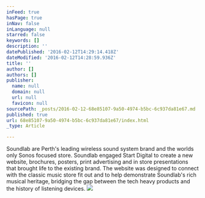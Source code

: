 ```yaml
---
inFeed: true
hasPage: true
inNav: false
inLanguage: null
starred: false
keywords: []
description: ''
datePublished: '2016-02-12T14:29:14.418Z'
dateModified: '2016-02-12T14:28:59.936Z'
title: ''
author: []
authors: []
publisher:
  name: null
  domain: null
  url: null
  favicon: null
sourcePath: _posts/2016-02-12-68e85107-9a50-4974-b5bc-6c937da81e67.md
published: true
url: 68e85107-9a50-4974-b5bc-6c937da81e67/index.html
_type: Article

---
```

Soundlab are Perth's leading wireless sound system brand and the worlds only Sonos focused store. Soundlab engaged Start Digital to create a new website, brochures, posters, print advertising and in store presentations that brought life to the existing brand. The website was designed to connect with the classic music store fit out and to help demonstrate Soundlab's rich musical heritage, bridging the gap between the tech heavy products and the history of listening devices.
![](https://the-grid-user-content.s3-us-west-2.amazonaws.com/232bc887-093a-485a-8221-7c9ae505e8c2.png)